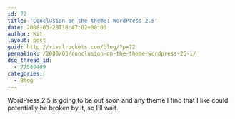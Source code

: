 ```yaml
---
id: 72
title: 'Conclusion on the theme: WordPress 2.5'
date: 2008-03-28T18:47:02+00:00
author: Kit
layout: post
guid: http://rivalrockets.com/blog/?p=72
permalink: /2008/03/conclusion-on-the-theme-wordpress-25-i/
dsq_thread_id:
  - 77580409
categories:
  - Blog
---
```

WordPress 2.5 is going to be out soon and any theme I find that I like could potentially be broken by it, so I&#8217;ll wait.